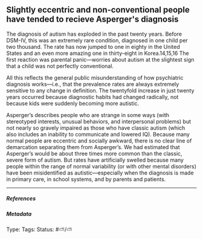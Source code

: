 ## Slightly eccentric and non-conventional people have tended to recieve Asperger's diagnosis # 

The diagnosis of autism has exploded in the past twenty years. Before DSM-IV, this was an extremely rare condition, diagnosed in one child per two thousand. The rate has now jumped to one in eighty in the United States and an even more amazing one in thirty-eight in Korea.14,15,16 The first reaction was parental panic—worries about autism at the slightest sign that a child was not perfectly conventional.

All this reflects the general public misunderstanding of how psychiatric diagnosis works—i.e., that the prevalence rates are always extremely sensitive to any change in definition. The twentyfold increase in just twenty years occurred because diagnostic habits had changed radically, not because kids were suddenly becoming more autistic.

Asperger’s describes people who are strange in some ways (with stereotyped interests, unusual behaviors, and interpersonal problems) but not nearly so gravely impaired as those who have classic autism (which also includes an inability to communicate and lowered IQ). Because many normal people are eccentric and socially awkward, there is no clear line of demarcation separating them from Asperger’s. We had estimated that Asperger’s would be about three times more common than the classic, severe form of autism. But rates have artificially swelled because many people within the range of normal variability (or with other mental disorders) have been misidentified as autistic—especially when the diagnosis is made in primary care, in school systems, and by parents and patients.

___

##### References



##### Metadata

Type: 
Tags:
Status: #⛅️/⛅️